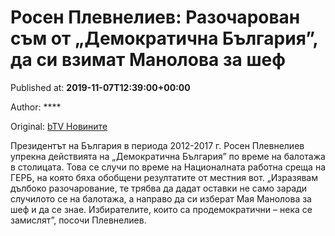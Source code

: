 
# Росен Плевнелиев: Разочарован съм от „Демократична България”, да си взимат Манолова за шеф

Published at: **2019-11-07T12:39:00+00:00**

Author: ****

Original: [bTV Новините](https://btvnovinite.bg/bulgaria/rosen-plevneliev-razocharovan-sam-ot-demokratichna-balgarija-da-si-vzimat-manolova-za-shef.html)

Президентът на България в периода 2012-2017 г. Росен Плевнелиев упрекна действията на „Демократична България” по време на балотажа в столицата.
Това се случи по време на Националната работна среща на ГЕРБ, на която бяха обобщени резултатите от местния вот.
„Изразявам дълбоко разочарование, те трябва да дадат оставки не само заради случилото се на балотажа, а направо да си изберат Мая Манолова за шеф и да се знае. Избирателите, които са продемократични – нека се замислят”, посочи Плевнелиев.
